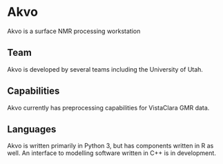 # Akvo 
Akvo is a surface NMR processing workstation

## Team 
Akvo is developed by several teams including the University of Utah.

## Capabilities 
Akvo currently has preprocessing capabilities for VistaClara GMR data. 

## Languages
Akvo is written primarily in Python 3, but has components written in R as well. An interface to modelling software written in C++ is in development. 

